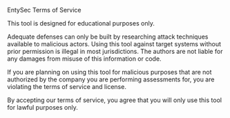 EntySec Terms of Service

This tool is designed for educational purposes only.

Adequate defenses can only be built by researching attack techniques available to malicious actors. Using this tool against target systems without prior permission is illegal in most jurisdictions. The authors are not liable for any damages from misuse of this information or code.

If you are planning on using this tool for malicious purposes that are not authorized by the company you are performing assessments for, you are violating the terms of service and license. 

By accepting our terms of service, you agree that you will only use this tool for lawful purposes only.
